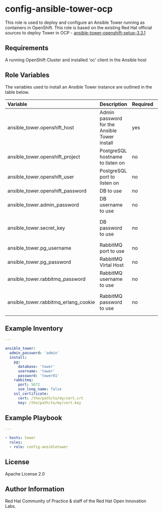 config-ansible-tower-ocp
========================

This role is used to deploy and configure an Ansible Tower running as containers in OpenShift. This role is based on the existing Red Hat official sources to deploy Tower in OCP - [ansible-tower-openshift-setup-3.3.1](https://releases.ansible.com/ansible-tower/setup_openshift/ansible-tower-openshift-setup-3.3.1.tar.gz)

## Requirements

A running OpenShift Cluster and installed 'oc' client in the Ansible host


## Role Variables

The variables used to install an Ansible Tower instance are outlined in the table below.

| Variable | Description | Required | Defaults |
|:---------|:------------|:---------|:---------|
|ansible_tower.openshift_host|Admin password for the Ansible Tower install|yes||
|ansible_tower.openshift_project|PostgreSQL hostname to listen on|no|nothing ('')|
|ansible_tower.openshift_user|PostgreSQL port to listen on|no|nothing ('')|
|ansible_tower.openshift_password|DB to use|no|'awx'|
|ansible_tower.admin_password|DB username to use|no|'awx'|
|ansible_tower.secret_key|DB password to use|no|Above mentioned admin password|
|ansible_tower.pg_username|RabbitMQ port to use|no|5672|
|ansible_tower.pg_password|RabbitMQ Virtal Host|no|'tower'|
|ansible_tower.rabbitmq_password|RabbitMQ username to use|no|'tower''|
|ansible_tower.rabbitmq_erlang_cookie|RabbitMQ password to use|no|Above mentioned admin password|


## Example Inventory

```yaml
---

ansible_tower:
  admin_password: 'admin'
  install:
    pg:
      database: 'tower'
      username: 'tower'
      password: 'tower01'
    rabbitmq:
      port: 5672
      use_long_name: false
    ssl_certificate:
      cert: /the/path/to/my/cert.crt
      key: /the/path/to/my/cert.key
```

## Example Playbook

```yaml
---

- hosts: tower
  roles:
  - role: config-ansibletower
```


License
-------

Apache License 2.0


Author Information
------------------

Red Hat Community of Practice & staff of the Red Hat Open Innovation Labs.
